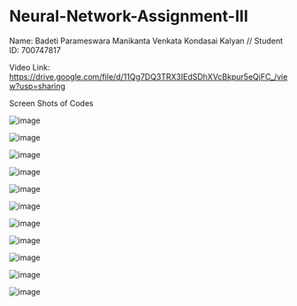 # Neural-Network-Assignment-III

Name: Badeti Parameswara Manikanta Venkata Kondasai Kalyan
//
Student ID: 700747817

Video Link: https://drive.google.com/file/d/11Qg7DQ3TRX3IEdSDhXVcBkpur5eQjFC_/view?usp=sharing


Screen Shots of Codes

![image](https://github.com/Kalyansai6/Neural-Network-Assignment-III/assets/123040832/ebd12c18-9419-4e4a-86ae-3a22296f8b00)

![image](https://github.com/Kalyansai6/Neural-Network-Assignment-III/assets/123040832/de5c65c1-d361-45e0-80ab-86cd2f2217e7)

![image](https://github.com/Kalyansai6/Neural-Network-Assignment-III/assets/123040832/4d135cbc-7239-43e5-876f-f24d229d7739)

![image](https://github.com/Kalyansai6/Neural-Network-Assignment-III/assets/123040832/4d97a90f-f29b-4190-9e4f-6f93ef64f2d5)

![image](https://github.com/Kalyansai6/Neural-Network-Assignment-III/assets/123040832/59e5660d-02ca-4116-8348-245b09820f94)

![image](https://github.com/Kalyansai6/Neural-Network-Assignment-III/assets/123040832/1ed3f02d-b02c-4437-8630-ad2223b1f71a)

![image](https://github.com/Kalyansai6/Neural-Network-Assignment-III/assets/123040832/0427d48b-d7eb-460c-a6e4-58ad3bcb52e5)

![image](https://github.com/Kalyansai6/Neural-Network-Assignment-III/assets/123040832/526ea416-1dab-48fc-9c22-855e4fdc326f)

![image](https://github.com/Kalyansai6/Neural-Network-Assignment-III/assets/123040832/7070a067-c194-411b-9478-38fd27c277bd)

![image](https://github.com/Kalyansai6/Neural-Network-Assignment-III/assets/123040832/791e19b1-8c92-4697-8c12-4af92bd57e53)

![image](https://github.com/Kalyansai6/Neural-Network-Assignment-III/assets/123040832/ea15b1a9-4f4a-4b3d-83ec-e43a3ecf5c04)

